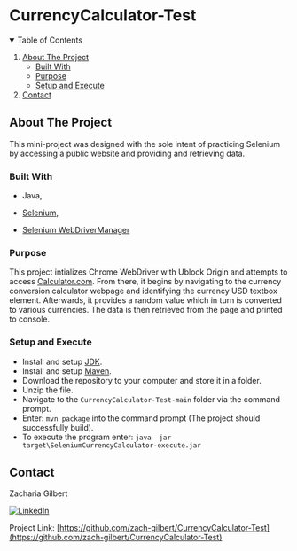 <!-- Title -->
# CurrencyCalculator-Test

<!-- TABLE OF CONTENTS -->
<details open="open">
  <summary>Table of Contents</summary>
  <ol>
    <li>
      <a href="#about-the-project">About The Project</a>
      <ul>
        <li><a href="#built-with">Built With</a></li>
        <li><a href="#purpose">Purpose</a></li>
        <li><a href="#setup-and-execute">Setup and Execute</a></li>
      </ul>
    </li>
    <li><a href="#contact">Contact</a></li>
  </ol>
</details>

<!-- ABOUT THE PROJECT -->
## About The Project

This mini-project was designed with the sole intent of practicing Selenium by accessing a public website and providing and retrieving data.

### Built With

- Java,

- [Selenium](https://github.com/SeleniumHQ/selenium),

- [Selenium WebDriverManager](https://github.com/bonigarcia/webdrivermanager)

### Purpose

This project intializes Chrome WebDriver with Ublock Origin and attempts to access [Calculator.com](https://calculator.com). From there, it begins by navigating to the currency conversion calculator webpage and identifying the currency USD textbox element. Afterwards, it provides a random value which in turn is converted to various currencies. The data is then retrieved from the page and printed to console.

### Setup and Execute

- Install and setup [JDK](https://www.ibm.com/docs/en/b2b-integrator/5.2?topic=installation-setting-java-variables-in-windows).
- Install and setup [Maven](https://www.baeldung.com/install-maven-on-windows-linux-mac#installing-maven-on-windows).
- Download the repository to your computer and store it in a folder.
- Unzip the file.
- Navigate to the `CurrencyCalculator-Test-main` folder via the command prompt.
- Enter: `mvn package` into the command prompt (The project should successfully build).
- To execute the program enter: `java -jar target\SeleniumCurrencyCalculator-execute.jar`

## Contact

Zacharia Gilbert

[![LinkedIn][linkedin-shield]][linkedin-url]

Project Link: [https://github.com/zach-gilbert/CurrencyCalculator-Test](https://github.com/zach-gilbert/CurrencyCalculator-Test)




<!-- MARKDOWN LINKS & IMAGES -->
[linkedin-shield]: https://img.shields.io/badge/-LinkedIn-black.svg?style=for-the-badge&logo=linkedin&colorB=555
[linkedin-url]: https://linkedin.com/in/gilbertzacharia
